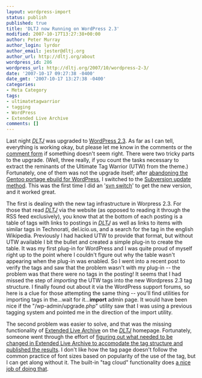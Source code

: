 ```yaml
---
layout: wordpress-import
status: publish
published: true
title: 'DLTJ now Running on WordPress 2.3'
modified: 2007-10-17T13:27:38+00:00
author: Peter Murray
author_login: lyrdor
author_email: jester@dltj.org
author_url: http://dltj.org/about
wordpress_id: 286
wordpress_url: http://dltj.org/2007/10/wordpress-2-3/
date: '2007-10-17 09:27:38 -0400'
date_gmt: '2007-10-17 13:27:38 -0400'
categories:
- Meta Category
tags:
- ultimatetagwarrior
- tagging
- WordPress
- Extended Live Archive
comments: []
---
```

<p>Last night <acronym title="Disruptive Library Technology Jester"><i>DLTJ</i></acronym> was upgraded to <a href="http://wordpress.org/development/2007/09/wordpress-23/" title="WordPress 2.3 release announcement">WordPress 2.3</a>.  As far as I can tell, everything is working okay, but please let me know in the comments or the <a href="/contact">comment form</a> if something doesn't seem right.  There were two tricky parts to the upgrade.  (Well, three really, if you count the tasks necessary to extract the reminants of the Ultimate Tag Warrior (UTW) from the theme.)  Fortunately, one of them was not the upgrade itself; after <a href="/article/gentoo-abandons-wordpress-in-portage/">abandoning the Gentoo portage ebuild for WordPress</a>, I switched to the <a href="http://codex.wordpress.org/Installing/Updating_WordPress_with_Subversion" title="Installing/Updating WordPress with Subversion">Subversion update method</a>.  This was the first time I did an '<a href="http://svnbook.red-bean.com/en/1.4/svn.ref.svn.c.switch.html" title="&#039;svn switch&#039; description in Subversion online book">svn switch</a>' to get the new version, and it worked great.</p>
<p>The first is dealing with the new tag infrastructure in Worpress 2.3.  For those that read <acronym title="Disruptive Library Technology Jester"><i>DLTJ</i></acronym> via the website (as opposed to reading it through the RSS feed exclusively), you know that at the bottom of each posting is a table of tags with links to postings in <acronym title="Disruptive Library Technology Jester"><i>DLTJ</i></acronym> as well as links to items with similar tags in Technorati, del.icio.us, and a search for the tag in the english Wikipedia.  Previously I had hacked UTW to provide that format, but without UTW available I bit the bullet and created a simple plug-in to create the table.  It was my first plug-in for WordPress and I was quite proud of myself right up to the point where I couldn't figure out why the table wasn't appearing when the plug-in was enabled.  So I went into a recent post to verify the tags and saw that the problem wasn't with my plug-in -- the problem was that there were no tags in the posting!  It seems that I had missed the step of <em>importing</em> the UTW tags into the new Wordpress 2.3 tag structure.  I finally found out about it via the WordPress support forums, so here is a clue for those attempting the same thing -- you'll find utilities for importing tags in the...wait for it...<strong>import</strong> admin page.  It would have been nice if the "/wp-admin/upgrade.php" utility saw that I was using a previous tagging system and pointed me in the direction of the import utility.</p>
<p>The second problem was easier to solve, and that was the missing functionality of <a href="http://www.sonsofskadi.net/extended-live-archive/" title="http://www.sonsofskadi.net/extended-live-archive/">Extended Live Archive</a> on the <a href="/"><i>DLTJ</i></a> homepage.  Fortunately, someone went through the effort of <a href="http://web.archive.org/web/20070707202833/http://blog.tinyau.net/archives/2007/07/07/extended-live-archives-for-wordpress-23/" title="Extended Live Archives for WordPress 2.3">figuring out what needed to be changed in Extended Live Archive to accomodate the tag structure and published the results</a>.  I don't like how the tag page doesn't follow the common practice of font sizes based on popularity of the use of the tag, but I can get along without it.  The built-in "tag cloud" functionality does <a href="/tag/">a nice job of doing that</a>.</p>

